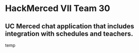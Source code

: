 # HackMerced VII Team 30

## UC Merced chat application that includes integration with schedules and teachers.

temp
